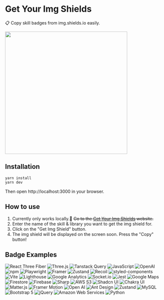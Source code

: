 # Get Your Img Shields

📋 Copy skill badges from img.shields.io easily.

<img src="https://github.com/user-attachments/assets/b8d889f3-95de-4cc3-99d1-f800f998495d" width="400"/>

## Installation
```
yarn install
yarn dev
```
Then open http://localhost:3000 in your browser.

## How to use

1. Currently only works locally.🥲 ~~Go to the [Get Your Img Shields](https://get-your-img-shields.vercel.app/) website.~~ 
2. Enter the name of the skill & library you want to get the img shield for.
3. Click on the "Get Img Shield" button.
4. The img shield will be displayed on the screen soon. Press the "Copy" button!

## Badge Examples

![React Three Fiber](https://img.shields.io/badge/React%20Three%20Fiber-CB3837?style=flat-square&logo=npm&logoColor=white)
![Three.js](https://img.shields.io/badge/Three.js-000000?style=flat-square&logo=Three.js&logoColor=white)
![Tanstack Query](https://img.shields.io/badge/Tanstack%20Query-FF4154?style=flat-square&logo=React%20Query&logoColor=white)
![JavaScript](https://img.shields.io/badge/JavaScript-F7DF1E?style=flat-square&logo=JavaScript&logoColor=white)
![OpenAI](https://img.shields.io/badge/OpenAI-412991?style=flat-square&logo=OpenAI&logoColor=white)
![npm](https://img.shields.io/badge/npm-CB3837?style=flat-square&logo=npm&logoColor=white)
![Playwright](https://img.shields.io/badge/Playwright-1a7e1f?style=flat-square&logo=npm&logoColor=white)
![Framer](https://img.shields.io/badge/Framer-0055FF?style=flat-square&logo=Framer&logoColor=white)
![Zustand](https://img.shields.io/badge/React%20Hook%20Form-ec5990?style=flat-square&logo=reacthookform&logoColor=white)
![Recoil](https://img.shields.io/badge/Recoil-3578E5?style=flat-square&logo=recoil&logoColor=white)
![styled-components](https://img.shields.io/badge/styled-components-DB7093?style=flat-square&logo=styled-components&logoColor=white)
![Vite](https://img.shields.io/badge/Vite-646CFF?style=flat-square&logo=vite&logoColor=white)
![Lighthouse](https://img.shields.io/badge/Lighthouse-F44B21?style=flat-square&logo=lighthouse&logoColor=white)
![Google Analytics](https://img.shields.io/badge/Google%20Analytics-E37400?style=flat-square&logo=googleanalytics&logoColor=white)
![Socket.io](https://img.shields.io/badge/Socket.io-010101?style=flat-square&logo=socketdotio&logoColor=white)
![Jest](https://img.shields.io/badge/Jest-C21325?style=flat-square&logo=jest&logoColor=white)
![Google Maps](https://img.shields.io/badge/Google%20Maps-C21325?style=flat-square&logo=googlemaps&logoColor=white)
![Firestore](https://img.shields.io/badge/Firestore-DD2C00?style=flat-square&logo=firebase&logoColor=white)
![Firebase](https://img.shields.io/badge/Firebase-DD2C00?style=flat-square&logo=Firebase&logoColor=white)
![Sharp](https://img.shields.io/badge/Sharp-99CC00?style=flat-square&logo=npm&logoColor=white)
![AWS S3](https://img.shields.io/badge/Amazon%20S3-569A31?style=flat-square&logo=amazons3&logoColor=white)
![Shadcn UI](https://img.shields.io/badge/Shadcn%20UI-000000?style=flat-square&logo=shadcnui&logoColor=white)
![Chakra UI](https://img.shields.io/badge/Chakra%20UI-319795?style=flat-square&logo=chakra%20ui&logoColor=white)
![Matter.js](https://img.shields.io/badge/Matter.js-4B5562?style=flat-square&logo=matter.js&logoColor=white)
![Framer Motion](https://img.shields.io/badge/Framer%20Motion-0055FF?style=flat-square&logo=framer&logoColor=white)
![Open AI](https://img.shields.io/badge/Open%20AI-412991?style=flat-square&logo=openai&logoColor=white)
![Ant Design](https://img.shields.io/badge/Ant%20Design-0170FE?style=flat-square&logo=antdesign&logoColor=white)
![Zustand](https://img.shields.io/badge/Zustand-197935?style=flat-square&logo=npm&logoColor=white)
![MySQL](https://img.shields.io/badge/MySQL-4479A1?style=flat-square&logo=mysql&logoColor=white)
![Bootstrap 5](https://img.shields.io/badge/Bootstrap%205-7952B3?style=flat-square&logo=bootstrap&logoColor=white)
![jQuery](https://img.shields.io/badge/jQuery-0769AD?style=flat-square&logo=jquery&logoColor=white)
![Amazon Web Services](https://img.shields.io/badge/Amazon%20Web%20Services-232F3E?style=flat-square&logo=Amazon%20Web%20Services&logoColor=white)
![Python](https://img.shields.io/badge/Python-3776AB?style=flat-square&logo=Python&logoColor=white)
